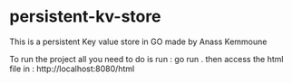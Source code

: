# persistent-kv-store
This is a persistent Key value store in GO made by Anass Kemmoune

To run the project all you need to do is run : go run . then access the html file in  : http://localhost:8080/html
